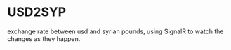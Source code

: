 # USD2SYP
exchange rate between usd and syrian pounds, using SignalR to watch the changes as they happen.
